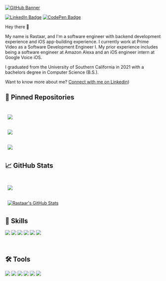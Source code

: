 
[![GitHub Banner](https://cdn.solsteads.com/cdn-cgi/image/width=2048/https://cdn.solsteads.com/addresses/348-delray-circle_banner.png)](https://www.solsteads.com/348-delray-circle)

[![LinkedIn Badge](https://img.shields.io/badge/LinkedIn-Profile-informational?style=flat&logo=linkedin&logoColor=white&color=0D76A8)](https://www.linkedin.com/in/rastaarhaghi/)
[![CodePen Badge](https://img.shields.io/badge/Discord-Profile-informational?style=flat&logo=discord&logoColor=white&color=787cfc)](https://discord.com/users/402026353618190337)

Hey there 👋

My name is Rastaar, and I'm a software engineer with backend development experience and iOS app-building experience. I currently work at Prime Video as a Software Development Engineer I. My prior experience includes being a software engineer at Amazon Alexa and an iOS engineer intern at Google Voice iOS. 

I graduated from the University of Southern California in 2021 with a bachelors degree in Computer Science (B.S.). 

Want to know more about me? [Connect with me on Linkedin](https://www.linkedin.com/in/rastaarhaghi/))


## 📌 Pinned Repositories

<br>

<a href="https://github.com/iziz/libPhoneNumber-iOS">
  <img align="center" style="margin:0.5rem" src="https://github-readme-stats.vercel.app/api/pin/?username=iziz&repo=libPhoneNumber-iOS&template&title_color=ffffff&text_color=c9cacc&icon_color=4AB197&bg_color=1A2B34" />
</a>

<br>
<br>

<a href="https://github.com/hrastaar/GrowthPlus">
  <img align="center" style="margin:0.5rem" src="https://github-readme-stats.vercel.app/api/pin/?username=hrastaar&repo=GrowthPlus&title_color=ffffff&text_color=c9cacc&icon_color=4AB197&bg_color=1A2B34" />
</a>

<br>
<br>

<a href="https://github.com/hrastaar/SolanaGallery-iOS">
  <img align="center" style="margin:0.5rem" src="https://github-readme-stats.vercel.app/api/pin/?username=hrastaar&repo=SolanaGallery-iOS&title_color=ffffff&text_color=c9cacc&icon_color=4AB197&bg_color=1A2B34" />
</a>

<br>

## &#x1f4c8; GitHub Stats

<br>

<a href="https://github.com/hrastaar">
  <img align="center" style="margin:0.5rem" src="https://github-readme-stats.vercel.app/api/top-langs/?username=hrastaar&hide=html,css&title_color=ffffff&text_color=c9cacc&icon_color=4AB197&bg_color=1A2B34" />
</a>

<br>
<br>

<a href="https://github.com/hrastaar">
  <img align="center" style="margin:0.5rem" src="https://github-readme-stats.vercel.app/api?username=hrastaar&show_icons=true&line_height=27&count_private=true&title_color=ffffff&text_color=c9cacc&icon_color=4AB097&bg_color=1A2B34" alt="Rastaar's GitHub Stats" />
</a>

## 💼 Skills

![](https://img.shields.io/badge/Code-Rust-informational?style=flat&logo=Rust&logoColor=white&color=4AB197)
![](https://img.shields.io/badge/Code-TypeScript-informational?style=flat&logo=TypeScript&logoColor=white&color=4AB197)
![](https://img.shields.io/badge/Code-Java-informational?style=flat&logo=Java&logoColor=white&color=4AB197)
![](https://img.shields.io/badge/Code-C++-informational?style=flat&logo=C++&logoColor=white&color=4AB197)
![](https://img.shields.io/badge/Code-Swift-informational?style=flat&logo=swift&logoColor=white&color=4AB197)
![](https://img.shields.io/badge/Code-SwiftUI-informational?style=flat&logo=swift&logoColor=white&color=4AB197)

<br>

## 🛠️ Tools

![](https://img.shields.io/badge/Tools-AWS-informational?style=flat&logo=amazon&logoColor=white&color=4AB197)
![](https://img.shields.io/badge/Tools-Anchor-informational?style=flat&logo=DigitalOcean&logoColor=white&color=4AB197)
![](https://img.shields.io/badge/Tools-NodeJS-informational?style=flat&logo=javascript&logoColor=white&color=4AB197)
![](https://img.shields.io/badge/Tools-XCode-informational?style=flat&logo=apple&logoColor=white&color=4AB197)
![](https://img.shields.io/badge/Tools-Solana-informational?style=flat&logo=github&logoColor=white&color=4AB197)
![](https://img.shields.io/badge/Tools-Postman-informational?style=flat&logo=Postman&logoColor=white&color=4AB197)
